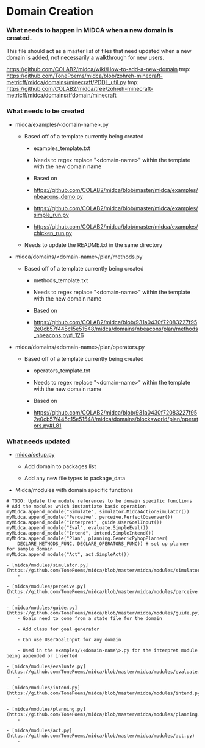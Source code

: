 # Domain Creation

### What needs to happen in MIDCA when a new domain is created.
This file should act as a master list of files that need updated when a new domain is added, not necessarily a walkthrough for new users.

https://github.com/COLAB2/midca/wiki/How-to-add-a-new-domain
tmp: https://github.com/TonePoems/midca/blob/zohreh-minecraft-metricff/midca/domains/minecraft/PDDL_util.py
tmp: https://github.com/COLAB2/midca/tree/zohreh-minecraft-metricff/midca/domains/ffdomain/minecraft

### What needs to be created
- midca/examples/\<domain-name\>.py
	- Based off of a template currently being created
		- examples_template.txt
		
		- Needs to regex replace "\<domain-name\>" within the template with the new domain name
		
		- Based on 
		- https://github.com/COLAB2/midca/blob/master/midca/examples/nbeacons_demo.py
		- https://github.com/COLAB2/midca/blob/master/midca/examples/simple_run.py
		- https://github.com/COLAB2/midca/blob/master/midca/examples/chicken_run.py
	
	- Needs to update the README.txt in the same directory

- midca/domains/\<domain-name\>/plan/methods.py
	- Based off of a template currently being created
		- methods_template.txt
		
		- Needs to regex replace "\<domain-name\>" within the template with the new domain name
		
		- Based on 
		- https://github.com/COLAB2/midca/blob/931a0430f72083227f952e0cb57f445c15e51548/midca/domains/nbeacons/plan/methods_nbeacons.py#L126

- midca/domains/\<domain-name\>/plan/operators.py
	- Based off of a template currently being created
		- operators_template.txt
		
		- Needs to regex replace "\<domain-name\>" within the template with the new domain name
		
		- Based on 
		- https://github.com/COLAB2/midca/blob/931a0430f72083227f952e0cb57f445c15e51548/midca/domains/blocksworld/plan/operators.py#L81

### What needs updated
- [midca/setup.py](https://github.com/TonePoems/midca/blob/master/setup.py)
	- Add domain to packages list
	
	- Add any new file types to package_data

- Midca/modules with domain specific functions
```
# TODO: Update the module references to be domain specific functions
# Add the modules which instantiate basic operation
myMidca.append_module("Simulate", simulator.MidcaActionSimulator())
myMidca.append_module("Perceive", perceive.PerfectObserver())
myMidca.append_module("Interpret", guide.UserGoalInput())
myMidca.append_module("Eval", evaluate.SimpleEval())
myMidca.append_module("Intend", intend.SimpleIntend())
myMidca.append_module("Plan", planning.GenericPyhopPlanner(
    DECLARE_METHODS_FUNC, DECLARE_OPERATORS_FUNC)) # set up planner for sample domain
myMidca.append_module("Act", act.SimpleAct())
```

	- [midca/modules/simulator.py](https://github.com/TonePoems/midca/blob/master/midca/modules/simulator.py)
		- 

	- [midca/modules/perceive.py](https://github.com/TonePoems/midca/blob/master/midca/modules/perceive.py)
		- 

	- [midca/modules/guide.py](https://github.com/TonePoems/midca/blob/master/midca/modules/guide.py)
		- Goals need to come from a state file for the domain

		- Add class for goal generator
		
		- Can use UserGoalInput for any domain
		
		- Used in the examples/\<domain-name\>.py for the interpret module being appended or inserted

	- [midca/modules/evaluate.py](https://github.com/TonePoems/midca/blob/master/midca/modules/evaluate.py)
		- 

	- [midca/modules/intend.py](https://github.com/TonePoems/midca/blob/master/midca/modules/intend.py)
		- 

	- [midca/modules/planning.py](https://github.com/TonePoems/midca/blob/master/midca/modules/planning.py)
		- 

	- [midca/modules/act.py](https://github.com/TonePoems/midca/blob/master/midca/modules/act.py)
		- 
